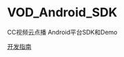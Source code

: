 # VOD_Android_SDK

CC视频云点播 Android平台SDK和Demo

[开发指南](https://github.com/CCVideo/VOD_Android_SDK/wiki)
